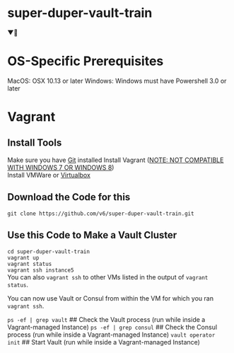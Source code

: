 # super-duper-vault-train
▼🚄

# OS-Specific Prerequisites
MacOS: OSX 10.13 or later
Windows: Windows must have Powershell 3.0 or later

# Vagrant

## Install Tools
Make sure you have [Git](https://git-scm.com/downloads) installed
Install Vagrant  ([NOTE: NOT COMPATIBLE WITH WINDOWS 7 OR WINDOWS 8](https://blogs.technet.microsoft.com/heyscriptingguy/2013/06/02/weekend-scripter-install-powershell-3-0-on-windows-7/))  
Install VMWare or [Virtualbox](https://www.virtualbox.org/wiki/Downloads)  

## Download the Code for this

`git clone https://github.com/v6/super-duper-vault-train.git`  

## Use this Code to Make a Vault Cluster
`cd super-duper-vault-train`  
`vagrant up`  
`vagrant status`  
`vagrant ssh instance5`  
You can also `vagrant ssh` to other VMs listed in the output of `vagrant status`.

You can now use Vault or Consul from within the VM for which you ran `vagrant ssh`.


`ps -ef | grep vault`  ##  Check the Vault process (run while inside a Vagrant-managed Instance)
`ps -ef | grep consul`  ##  Check the Consul process (run while inside a Vagrant-managed Instance)
`vault operator init`  ## Start Vault (run while inside a Vagrant-managed Instance)
